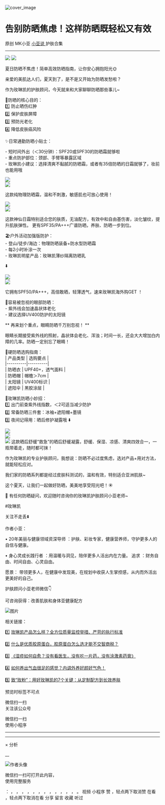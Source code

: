 ![cover_image](https://mmbiz.qpic.cn/mmbiz_jpg/A8SKDch4cJH6GUp587BpcNQIM2Lyco2ZmAicJooWsI96LqWCkxs0b6ny2lT2gR0IuA8j2Sgtca7DwPocSD8RqIg/0?wx_fmt=jpeg)

#  告别防晒焦虑！这样防晒既轻松又有效

原创  MK小亚  [ 小亚说 ](https://mp.weixin.qq.com/mp/appmsgalbum?__biz=MzUxNDAwNTk0MQ==&action=getalbum&album_id=1708254885080530948#wechat_redirect) 护肤合集

__ _ _ _ _

![](https://mmbiz.qpic.cn/mmbiz_jpg/A8SKDch4cJE1Alhxzu1OQf4owmFiaiaKTsOmDd7Iibura4TU9tHbwZVI8NohNUc5IbzOzN7VwzjblnUBH5BFxDWoA/640?wx_fmt=jpeg)
![](https://mmbiz.qpic.cn/mmbiz_jpg/A8SKDch4cJE1Alhxzu1OQf4owmFiaiaKTsRP7GI03bm3JmGpFFK7ibNSkERgtCTugSaeW1pWMGBezxTSacUqFBXQQ/640?wx_fmt=jpeg)  

夏日防晒不焦虑！简单高效防晒指南，让你安心拥抱阳光🌞  
  
亲爱的美肌达人们，夏天到了，是不是又开始为防晒发愁啦？  

作为玫琳凯的护肤顾问，今天就来和大家聊聊防晒那些事儿~  
  
🌟防晒的核心目的：  
1️⃣ 防止晒伤红肿  
2️⃣ 保护皮肤屏障  
3️⃣ 预防光老化  
4️⃣ 降低皮肤癌风险  
  
  
✨日常通勤防晒小贴士：

  
\- 短时间外出（＜30分钟）：SPF20或SPF30的防晒霜就够啦  
\- 重点防护部位：颈部、手臂等暴露区域  
\- 玫琳凯小建议：选择清爽不黏腻的防晒霜，或者有35倍防晒的日霜就够了，妆前也能用哦

![](https://mmbiz.qpic.cn/mmbiz_jpg/A8SKDch4cJH6GUp587BpcNQIM2Lyco2ZaFuHSEHnP6agRgkjWoHVKz4rBYzcYCu3kwFDQhIrZE4hkQMgsFibnng/640?wx_fmt=jpeg)  
![](https://mmbiz.qpic.cn/mmbiz_jpg/A8SKDch4cJH6GUp587BpcNQIM2Lyco2ZNDcplIsMoku2ezhsOkX71tBIDaKhWyo4IblMt2uD9kDpg98hTMBficQ/640?wx_fmt=jpeg)

这款纯物理防晒霜，温和不刺激，敏感肌也可放心使用！

  

  

  

![](https://mmbiz.qpic.cn/mmbiz_jpg/A8SKDch4cJH6GUp587BpcNQIM2Lyco2ZGd564G4QWK9cgXaQk4Cr6IOoESGrEpBhuiaTvJyY4sUoQ0uqxu2KaCw/640?wx_fmt=jpeg)  
![](https://mmbiz.qpic.cn/mmbiz_jpg/A8SKDch4cJH6GUp587BpcNQIM2Lyco2ZbpVhhBl5HTXm7c29nOQP35yGDaDYcHktnsJwaJCKuD2DV2PqEXSsxw/640?wx_fmt=jpeg)  
  
这款神仙日霜特别适合您的肤质，无油配方，有效中和自由基伤害，淡化皱纹，提升肌肤弹性。  更有SPF35/PA+++广谱防晒，养肤、防晒一步到位。  

  
  
🏖️户外活动加强版防护：  
\- 登山/徒步/海边：物理防晒装备+防水型防晒霜  
\- 每2小时补涂一次  
\- 玫琳凯明星产品：玫琳凯薄纱隔离防晒乳

⬇️

  

![](https://mmbiz.qpic.cn/mmbiz_jpg/A8SKDch4cJH6GUp587BpcNQIM2Lyco2ZyhzLYCNIUI85DalFxgn52ZlRfTibJNCyvqhIDmiaCOHwAmMEvFKhpWuQ/640?wx_fmt=jpeg)  
![](https://mmbiz.qpic.cn/mmbiz_jpg/A8SKDch4cJH6GUp587BpcNQIM2Lyco2Zgcebxq4a26IfuPQibQRQMCqwI2fMR45gB9HcobFzso1Ix9DdzQ02qZA/640?wx_fmt=jpeg)  

它拥有SPF50/PA+++，高倍敢晒，轻薄透气，速来玫琳凯海外购GET  ！

  

  

  
👀容易被忽视的眼部防晒：  
\- 紫外线会加速晶状体老化  
\- 建议选择UV400防护的太阳镜  

  

** 再来划个重点，眼睛防晒千万别忽视！  **

  

眼睛长期接受紫外线的照射，晶状体会老化、浑浊；时间一长，还会大大增加白内障的几率。防晒一定别忘了眼睛！

  
  
💯硬防晒选购指南：  
| 产品类型 | 选购要点 |  
|----------|----------|  
| 防晒衣 | UPF40+，透气面料 |  
| 防晒帽 | 帽檐＞7cm |  
| 太阳镜 | UV400标识 |  
| 遮阳伞 | 黑胶涂层 |  
  
  
🎁玫琳凯防晒小妙招：  
1️⃣ 出门前查紫外线指数，＜2可适当减少防护  
2️⃣ 常备防晒三件套：冰袖+遮阳帽+墨镜  
3️⃣  夜间记得用：晒后修护凝露哦  ⬇️  

  

![](https://mmbiz.qpic.cn/mmbiz_jpg/A8SKDch4cJH6GUp587BpcNQIM2Lyco2ZaW6YNHZyYjUu76W8EjajVE4QhkBC0KescVm9IWLslFcic8pDa88oArQ/640?wx_fmt=jpeg)  
![](https://mmbiz.qpic.cn/mmbiz_jpg/A8SKDch4cJH6GUp587BpcNQIM2Lyco2ZuaJiaZucrlG4T4byvI7z9HzoHJhlMY55HJzzRSXVHib3lUK02pzyfib8g/640?wx_fmt=jpeg)  
![](https://mmbiz.qpic.cn/mmbiz_jpg/A8SKDch4cJH6GUp587BpcNQIM2Lyco2ZhdN2jjDv3NLstIwXIzyfCribcqTHCKggPHtARI1aGwOHI3E4dicSxtvw/640?wx_fmt=jpeg)
这款晒后舒缓“救急”的晒后舒缓凝露，舒缓、保湿、凉感、清爽四效合一，一瓶带着走，随时都可抹！  
  

作为玫琳凯的专业护肤顾问，我想说：防晒不必过度焦虑，选对产品+用对方法，就能轻松应对。

  

我们家的防晒系列都是经过皮肤科测试的，温和有效，特别适合亚洲肌肤~  
  
这个夏天，让我们一起做好防晒，美美地享受阳光吧！☀️  
  
💌  有任何防晒疑问，欢迎随时咨询你的玫琳凯护肤顾问小亚老师~  

  

  

#玫琳凯

关注不走丢⬇️

  

作者小亚：

•  20年美丽与健康领域资深导师  ：护肤、彩妆专家，健康营养师，守护更多人的自信与健康。

•  身心灵成长践行者  ：用温暖与洞见，陪伴更多人活出内在力量。  追求  ：财务自由、时间自由、心灵自由。

愿景：  带领更多人，在健康中发现美，在规划中收获人生掌控感，从内而外活出更美好的自己。

  

  

护肤顾问小亚老师微信👇

可咨询获得：改善肌肤和身体亚健康配方

  

![图片](https://mmbiz.qpic.cn/mmbiz_jpg/A8SKDch4cJGxIfYKKZiaKoNoQ4SrTpUic6vMvKSBneW6qWOOwXLibic8U7Nrh66ob5tuW0tyHDT5UoAoWEllI7f2Eg/640?wx_fmt=jpeg)  
  
  

相关链接：

1️⃣ [ 玫琳凯产品怎么样？全方位质量监控举措、严苛的执行标准
](https://mp.weixin.qq.com/s?__biz=MzUxNDAwNTk0MQ==&mid=2247485749&idx=3&sn=806b26f45ee75794131b8a7e66d744f9&scene=21#wechat_redirect)

2️⃣ [ 什么是优质胶原蛋白，胶原蛋白怎么选才能不交智商税？
](https://mp.weixin.qq.com/s?__biz=MzUxNDAwNTk0MQ==&mid=2247485486&idx=2&sn=eb445bb0a752e76dff496628355e3af5&scene=21#wechat_redirect)  

3️⃣ [ 《湿疹如何自愈？没有看医生，没有吃一片药，没有涂激素药膏》
](https://mp.weixin.qq.com/s?__biz=MzUxNDAwNTk0MQ==&mid=2247485925&idx=1&sn=06ff3551e997d7c4b89a22ab281d10fc&scene=21#wechat_redirect)

4️⃣ [ 如何养出气血很足的感觉？内调外养好颜好气色！
](https://mp.weixin.qq.com/s?__biz=MzUxNDAwNTk0MQ==&mid=2247486095&idx=1&sn=a8b0b3f820b826eb2aebe18ef1c893eb&scene=21#wechat_redirect)

5️⃣ [ 致“玫粉”：用好玫琳凯的7个关键：从定制配方到长效养肤
](https://mp.weixin.qq.com/s?__biz=MzUxNDAwNTk0MQ==&mid=2247486134&idx=2&sn=1a8550527f75a3a5c7368a3f12eccf66&scene=21#wechat_redirect)

预览时标签不可点

微信扫一扫  
关注该公众号



微信扫一扫  
使用小程序

****



****



×  分析

__

![作者头像](http://mmbiz.qpic.cn/mmbiz_png/A8SKDch4cJE0KicTMyrVCx3VLqEgic5sJ1V5QeGZTibG9GLZlSCXSj5ByXNkib5PBrZVMkI41KKxgwE1K9gfypUeRg/0?wx_fmt=png)

微信扫一扫可打开此内容，  
使用完整服务

：  ，  ，  ，  ，  ，  ，  ，  ，  ，  ，  ，  ，  。  视频  小程序  赞  ，轻点两下取消赞  在看  ，轻点两下取消在看
分享  留言  收藏  听过

